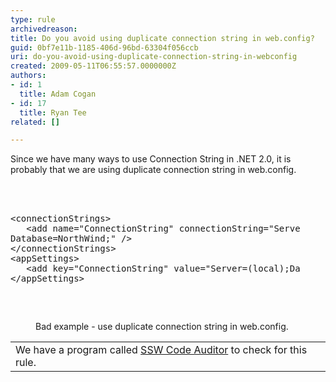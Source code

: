 ```yaml
---
type: rule
archivedreason: 
title: Do you avoid using duplicate connection string in web.config?
guid: 0bf7e11b-1185-406d-96bd-63304f056ccb
uri: do-you-avoid-using-duplicate-connection-string-in-webconfig
created: 2009-05-11T06:55:57.0000000Z
authors:
- id: 1
  title: Adam Cogan
- id: 17
  title: Ryan Tee
related: []

---
```



Since we have many ways to use Connection String in .NET 2.0, it is probably that we are using duplicate connection string in web.config. 

<br><excerpt class='endintro'></excerpt><br>

  <dl class="badCode">
    <dt style="width&#58;92.01%;height&#58;172px;">
    <pre>&lt;connectionStrings&gt;<br>   &lt;add name=&quot;ConnectionString&quot; connectionString=&quot;Server=(local);<br>Database=NorthWind;&quot; /&gt;<br>&lt;/connectionStrings&gt;<br>&lt;appSettings&gt;<br>   &lt;add key=&quot;ConnectionString&quot; value=&quot;Server=(local);Database=NorthWind;&quot;/&gt;<br>&lt;/appSettings&gt;</pre>
    </dt>
    <dd>Bad example - use duplicate connection string in web.config. </dd>
</dl>
<table id="table5" class="clsSSWProductTable" cellspacing="2" summary="Code Auditor" cellpadding="2">
    <tbody>
        <tr>
            <td>We have a program called <a href="http&#58;//www.ssw.com.au/ssw/CodeAuditor/">SSW Code Auditor</a> to check for this rule.</td>
        </tr>
    </tbody>
</table>



